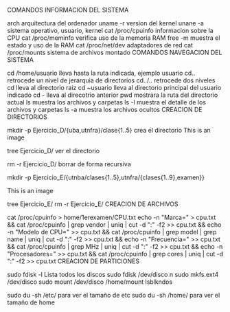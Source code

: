 
COMANDOS INFORMACION DEL SISTEMA

arch arquitectura del ordenador
uname -r version del kernel
unane -a sistema operativo, usuario, kernel
cat /proc/cpuinfo informacion sobre la CPU
cat /proc/meminfo verifica uso de la memoria RAM
free -m muestra el estado y uso de la RAM
cat /proc/net/dev adaptadores de red
cat /proc/mounts sistema de archivos montado
COMANDOS NAVEGACION DEL SISTEMA

cd /home/usuario lleva hasta la ruta indicada, ejemplo usuario
cd.. retrocede un nivel de jerarquia de directorios
cd../.. retrocede dos niveles
cd lleva al directorio raiz
cd ~usuario lleva al directorio principal del usuario indicado
cd - lleva al direcotrio anterior
pwd mostrara la ruta del directorio actual
ls muestra los archivos y carpetas
ls -l muestra el detalle de los archivos y carpetas
ls -a muestra los archivos ocultos
CREACION DE DIRECTORIOS

mkdir -p Ejercicio_D/{uba,utnfra}/clase{1..5} crea el directorio
This is an image

tree Ejercicio_D/ ver el directorio

rm -r Ejercicio_D/ borrar de forma recursiva

mkdir -p Ejercicio_E/{utnba/clases{1..5},utnfra/{clases{1..9},examen}}

This is an image

tree Ejercicio_E/
rm -r Ejercicio_E/
CREACION DE ARCHIVOS

cat /proc/cpuinfo > home/1erexamen/CPU.txt
echo -n "Marca=" > cpu.txt && cat /proc/cpuinfo | grep vendor | uniq | cut -d ":" -f2 >> cpu.txt && echo -n "Modelo de CPU=" >> cpu.txt && cat /proc/cpuinfo | grep model | grep name | uniq | cut -d ":" -f2 >> cpu.txt && echo -n "Frecuencia=" >> cpu.txt && cat /proc/cpuinfo | grep MHz | uniq | cut -d ":" -f2 >> cpu.txt && echo -n "Procesadores=" >> cpu.txt && cat /proc/cpuinfo | grep cores | uniq | cut -d ":" -f2 >> cpu.txt
CREACION DE PARTICIONES

sudo fdisk -l Lista todos los discos
sudo fdisk /dev/disco
n
sudo mkfs.ext4 /dev/disco
sudo mount /dev/disco /home/mount
lsblkndos

sudo du -sh /etc/ para ver el tamaño de etc
sudo du -sh /home/ para ver el tamaño de home
